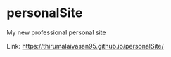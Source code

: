 # personalSite
My new professional personal site

Link: https://thirumalaivasan95.github.io/personalSite/

